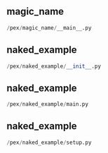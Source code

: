 
## magic_name
```python
/pex/magic_name/__main__.py
```


## naked_example
```python
/pex/naked_example/__init__.py
```


## naked_example
```python
/pex/naked_example/main.py
```


## naked_example
```python
/pex/naked_example/setup.py
```

